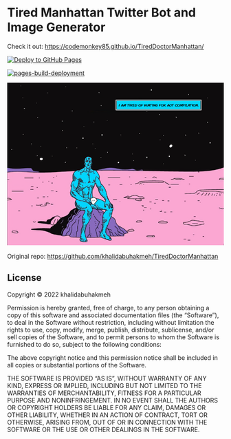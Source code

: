 # Tired Manhattan Twitter Bot and Image Generator

Check it out: https://codemonkey85.github.io/TiredDoctorManhattan/

[![Deploy to GitHub Pages](https://github.com/codemonkey85/TiredDoctorManhattan/actions/workflows/main.yml/badge.svg)](https://github.com/codemonkey85/TiredDoctorManhattan/actions/workflows/main.yml)

[![pages-build-deployment](https://github.com/codemonkey85/TiredDoctorManhattan/actions/workflows/pages/pages-build-deployment/badge.svg)](https://github.com/codemonkey85/TiredDoctorManhattan/actions/workflows/pages/pages-build-deployment)

[![Tired Manhattan](image.png)](https://codemonkey85.github.io/TiredDoctorManhattan/waiting%20for%20aot%20compilation)

Original repo: https://github.com/khalidabuhakmeh/TiredDoctorManhattan

## License

Copyright © 2022 khalidabuhakmeh

Permission is hereby granted, free of charge, to any person obtaining a copy of this software and associated documentation files (the “Software”), to deal in the Software without restriction, including without limitation the rights to use, copy, modify, merge, publish, distribute, sublicense, and/or sell copies of the Software, and to permit persons to whom the Software is furnished to do so, subject to the following conditions:

The above copyright notice and this permission notice shall be included in all copies or substantial portions of the Software.

THE SOFTWARE IS PROVIDED “AS IS”, WITHOUT WARRANTY OF ANY KIND, EXPRESS OR IMPLIED, INCLUDING BUT NOT LIMITED TO THE WARRANTIES OF MERCHANTABILITY, FITNESS FOR A PARTICULAR PURPOSE AND NONINFRINGEMENT. IN NO EVENT SHALL THE AUTHORS OR COPYRIGHT HOLDERS BE LIABLE FOR ANY CLAIM, DAMAGES OR OTHER LIABILITY, WHETHER IN AN ACTION OF CONTRACT, TORT OR OTHERWISE, ARISING FROM, OUT OF OR IN CONNECTION WITH THE SOFTWARE OR THE USE OR OTHER DEALINGS IN THE SOFTWARE.
